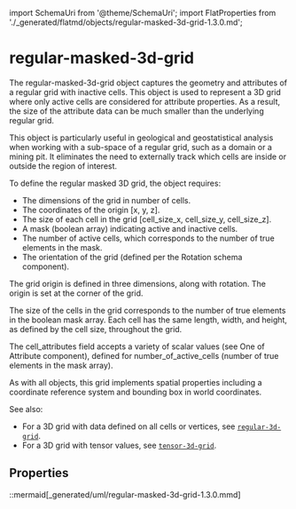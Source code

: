 import SchemaUri from '@theme/SchemaUri';
import FlatProperties from './_generated/flatmd/objects/regular-masked-3d-grid-1.3.0.md';

# regular-masked-3d-grid

<SchemaUri uri="schema/objects/regular-masked-3d-grid/1.2.0/regular-masked-3d-grid.schema.json" />

The regular-masked-3d-grid object captures the geometry and attributes of a regular grid with inactive cells. This object is used to represent a 3D grid where only active cells are considered for attribute properties. As a result, the size of the attribute data can be much smaller than the underlying regular grid.

This object is particularly useful in geological and geostatistical analysis when working with a sub-space of a regular grid, such as a domain or a mining pit. It eliminates the need to externally track which cells are inside or outside the region of interest.

To define the regular masked 3D grid, the object requires:

- The dimensions of the grid in number of cells.
- The coordinates of the origin [x, y, z].
- The size of each cell in the grid [cell_size_x, cell_size_y, cell_size_z].
- A mask (boolean array) indicating active and inactive cells.
- The number of active cells, which corresponds to the number of true elements in the mask.
- The orientation of the grid (defined per the Rotation schema component).

The grid origin is defined in three dimensions, along with rotation. The origin is set at the corner of the grid.

The size of the cells in the grid corresponds to the number of true elements in the boolean mask array. Each cell has the same length, width, and height, as defined by the cell size, throughout the grid.

The cell_attributes field accepts a variety of scalar values (see One of Attribute component), defined for number_of_active_cells (number of true elements in the mask array).

As with all objects, this grid implements spatial properties including a coordinate reference system and bounding box in world coordinates.

See also:

- For a 3D grid with data defined on all cells or vertices, see [`regular-3d-grid`](regular-3d-grid).
- For a 3D grid with tensor values, see [`tensor-3d-grid`](tensor-3d-grid).

## Properties

<FlatProperties />

::mermaid[_generated/uml/regular-masked-3d-grid-1.3.0.mmd]
